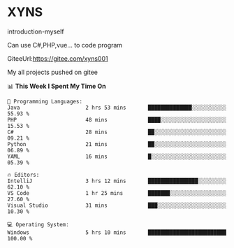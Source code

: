 # XYNS
introduction-myself

Can use C#,PHP,vue... to code program

GiteeUrl:https://gitee.com/xyns001

My all projects pushed on gitee

<!--START_SECTION:waka-->
📊 **This Week I Spent My Time On** 

```text
💬 Programming Languages: 
Java                     2 hrs 53 mins       ██████████████░░░░░░░░░░░   55.93 % 
PHP                      48 mins             ████░░░░░░░░░░░░░░░░░░░░░   15.53 % 
C#                       28 mins             ██░░░░░░░░░░░░░░░░░░░░░░░   09.21 % 
Python                   21 mins             ██░░░░░░░░░░░░░░░░░░░░░░░   06.89 % 
YAML                     16 mins             █░░░░░░░░░░░░░░░░░░░░░░░░   05.39 % 

🔥 Editors: 
IntelliJ                 3 hrs 12 mins       ████████████████░░░░░░░░░   62.10 % 
VS Code                  1 hr 25 mins        ███████░░░░░░░░░░░░░░░░░░   27.60 % 
Visual Studio            31 mins             ███░░░░░░░░░░░░░░░░░░░░░░   10.30 % 

💻 Operating System: 
Windows                  5 hrs 10 mins       █████████████████████████   100.00 % 
```


<!--END_SECTION:waka-->
